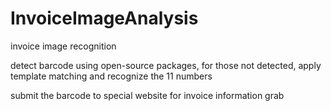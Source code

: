 # InvoiceImageAnalysis
invoice image recognition

detect barcode using open-source packages, for those not detected, apply template matching and recognize the 11 numbers 

submit the barcode to special website for invoice information grab
